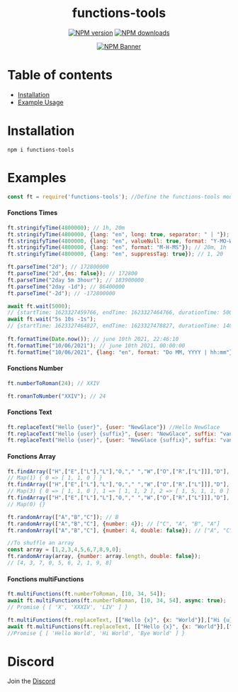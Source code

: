 <div align="center">
  <h1>functions-tools</h1>
  <p>
    <a href="https://www.npmjs.com/package/functions-tools"><img src="https://img.shields.io/npm/v/functions-tools?maxAge=3600" alt="NPM version" /></a>
    <a href="https://www.npmjs.com/package/functions-tools"><img src="https://img.shields.io/npm/dt/functions-tools?maxAge=3600" alt="NPM downloads" /></a>
  </p>
  <p>
    <a href="https://www.npmjs.com/package/functions-tools"><img src="https://nodei.co/npm/functions-tools.png?downloads=true&stars=true" alt="NPM Banner"></a>
  </p>
</div>

# Table of contents

- [Installation](#installation)
- [Example Usage](#examples)

# Installation
```shContact
npm i functions-tools
```

# Examples
```js
const ft = require('functions-tools'); //Define the functions-tools module
```
#### Fonctions Times
```js
ft.stringifyTime(4800000); // 1h, 20m
ft.stringifyTime(4800000, {lang: "en", long: true, separator: " | "}); // 1 hour | 20 minutes
ft.stringifyTime(4800000, {lang: "en", valueNull: true, format: "Y-MO-W-D-H-M-S-MS"}); // 0y, 0mo, 0w, 0d, 1h, 20m, 0s, 0ms
ft.stringifyTime(4800000, {lang: "en", format: "M-H-MS"}); // 20m, 1h
ft.stringifyTime(4800000, {lang: "en", suppressTag: true}); // 1, 20

ft.parseTime("2d"); // 172800000
ft.parseTime("2d",{ms: false}); // 172800
ft.parseTime("2day 5m 3hour"); // 183900000
ft.parseTime("2day -1d"); // 86400000
ft.parseTime("-2d"); // -172800000

await ft.wait(5000); 
// {startTime: 1623327459766, endTime: 1623327464766, durationTime: 5000}
await ft.wait("5s 10s -1s");
// {startTime: 1623327464827, endTime: 1623327478827, durationTime: 14000}
 
ft.formatTime(Date.now()); // june 10th 2021, 22:46:10
ft.formatTime("10/06/2021"); // june 10th 2021, 00:00:00
ft.formatTime("10/06/2021", {lang: "en", format: "Do MM, YYYY | hh:mm"}); // 06th Oct, 2021 | 00:00
```
#### Fonctions Number
```js
ft.numberToRoman(24); // XXIV

ft.romanToNumber("XXIV"); // 24
```
#### Fonctions Text
```js
ft.replaceText("Hello {user}", {user: "NewGlace"}) //Hello NewGlace
ft.replaceText("Hello {user} {suffix}", {user: "NewGlace", suffix: "vanilla"}) //Hello NewGlace vanilla
ft.replaceText("Hello {user}", {user: "NewGlace {suffix}", suffix: "vanilla"}) //Hello NewGlace vanilla
```
#### Fonctions Array
```js
ft.findArray(["H",["E",["L"],"L"],"O,"," ","W",["O",["R",["L"]]],"D"], "L");
// Map(1) { 0 => [ 1, 1, 0 ] }
ft.findArray(["H",["E",["L"],"L"],"O,"," ","W",["O",["R",["L"]]],"D"], "L", {all: true});
// Map(3) { 0 => [ 1, 1, 0 ], 1 => [ 1, 1, 2 ], 2 => [ 1, 5, 1, 1, 0 ] }
ft.findArray(["H",["E",["L"],"L"],"O,"," ","W",["O",["R",["L"]]],"D"], "P");
// Map(0) {}

ft.randomArray(["A","B","C"]); // B
ft.randomArray(["A","B","C"], {number: 4}); // ["C", "A", "B", "A"]
ft.randomArray(["A","B","C"], {number: 4, double: false}); // ["A", "C", "B"]

//To shuffle an array
const array = [1,2,3,4,5,6,7,8,9,0];
ft.randomArray(array, {number: array.length, double: false});
// [4, 3, 7, 0, 5, 6, 2, 1, 9, 8]
```
#### Fonctions multiFunctions
```js
ft.multiFunctions(ft.numberToRoman, [10, 34, 54]);
await ft.multiFunctions(ft.numberToRoman, [10, 34, 54], async: true);
// Promise { [ 'X', 'XXXIV', 'LIV' ] }

ft.multiFunctions(ft.replaceText, [["Hello {x}", {x: "World"}],["Hi {u}", {u: "World"}],["Bye {p}", {p: "World"}]]);
await ft.multiFunctions(ft.replaceText, [["Hello {x}", {x: "World"}],["Hi {u}", {u: "World"}],["Bye {p}", {p: "World"}]], async: true); 
//Promise { [ 'Hello World', 'Hi World', 'Bye World' ] }
```
# Discord
Join the [Discord](https://discord.gg/kH4X6MHu7T)